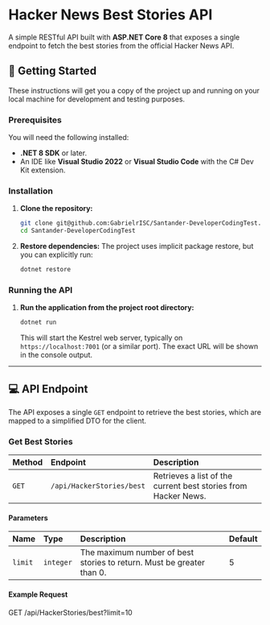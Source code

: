 # Hacker News Best Stories API

A simple RESTful API built with **ASP.NET Core 8** that exposes a single endpoint to fetch the best stories from the official Hacker News API.

## 🚀 Getting Started

These instructions will get you a copy of the project up and running on your local machine for development and testing purposes.

### Prerequisites

You will need the following installed:

* **.NET 8 SDK** or later.
* An IDE like **Visual Studio 2022** or **Visual Studio Code** with the C# Dev Kit extension.

### Installation

1.  **Clone the repository:**
    ```bash
    git clone git@github.com:GabrielrISC/Santander-DeveloperCodingTest.git
    cd Santander-DeveloperCodingTest
    ```

2.  **Restore dependencies:**
    The project uses implicit package restore, but you can explicitly run:
    ```bash
    dotnet restore
    ```

### Running the API

1.  **Run the application from the project root directory:**
    ```bash
    dotnet run
    ```
    This will start the Kestrel web server, typically on `https://localhost:7001` (or a similar port). The exact URL will be shown in the console output.

---

## 💻 API Endpoint

The API exposes a single `GET` endpoint to retrieve the best stories, which are mapped to a simplified DTO for the client.

### Get Best Stories

| Method | Endpoint | Description |
| :--- | :--- | :--- |
| `GET` | `/api/HackerStories/best` | Retrieves a list of the current best stories from Hacker News. |

#### Parameters

| Name | Type | Description | Default |
| :--- | :--- | :--- | :--- |
| `limit` | `integer` | The maximum number of best stories to return. Must be greater than 0. | 5 |

#### Example Request
GET /api/HackerStories/best?limit=10

